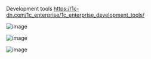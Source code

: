 
Development tools https://1c-dn.com/1c_enterprise/1c_enterprise_development_tools/

![image](https://user-images.githubusercontent.com/11724095/216546069-dc4ffaa8-73e7-458d-86ce-e4107c04b06c.png)

![image](https://user-images.githubusercontent.com/11724095/216546233-805998fb-7772-4f5f-bd47-74e80c9948db.png)

![image](https://user-images.githubusercontent.com/11724095/216546265-894a4c65-d958-4f32-bb4f-0a61d3493882.png)

